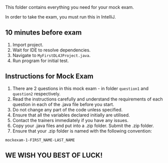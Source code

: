 This folder contains everything you need for your mock exam.

In order to take the exam, you must run this in IntelliJ.

## 10 minutes before exam
1. Import project.
2. Wait for IDE to resolve dependencies.
3. Navigate to ```MyFirstDL4JProject.java```.
4. Run program for initial test.

## Instructions for Mock Exam
1. There are 2 questions in this mock exam - in folder ```question1``` and ```question2``` respectively.
2. Read the instructions carefully and understand the requirements of each question in each of the .java file before you start.
3. Do not change any part of the code unless specified.
4. Ensure that all the variables declared initially are utilised.
5. Contact the trainers immediately if you have any issues.
6. Copy your .java files and put into a .zip folder. Submit the .zip folder.
7. Ensure that your .zip folder is named with the following convention:
```
mockexam-1-FIRST_NAME-LAST_NAME
```

## WE WISH YOU BEST OF LUCK!

